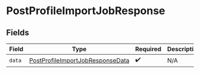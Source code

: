 # PostProfileImportJobResponse


## Fields

| Field                                                                                           | Type                                                                                            | Required                                                                                        | Description                                                                                     |
| ----------------------------------------------------------------------------------------------- | ----------------------------------------------------------------------------------------------- | ----------------------------------------------------------------------------------------------- | ----------------------------------------------------------------------------------------------- |
| `data`                                                                                          | [PostProfileImportJobResponseData](../../models/components/PostProfileImportJobResponseData.md) | :heavy_check_mark:                                                                              | N/A                                                                                             |